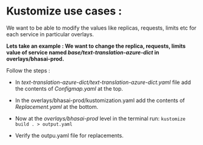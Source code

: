 # Kustomize use cases :
We want to be able to modify the values like replicas, requests, limits etc for each service in particular overlays.

**Lets take an example : We want to change the replica, requests, limits value of service named _base/text-translation-azure-dict_ in overlays/bhasai-prod.**

Follow the steps :

* In _text-translation-azure-dict/text-translation-azure-dict.yaml_ file add the contents of _Configmap.yaml_ at the top.

* In the overlays/bhasai-prod/kustomization.yaml add the contents of _Replacement.yaml_ at the bottom.

* Now at the _overlays/bhasai-prod_ level in the terminal run: `kustomize build . > output.yaml`

* Verify the outpu.yaml file for replacements.